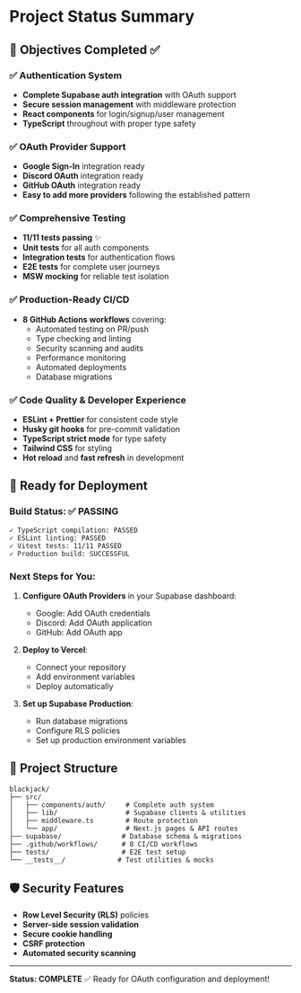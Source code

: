# Project Status Summary

## 🎯 Objectives Completed ✅

### ✅ Authentication System
- **Complete Supabase auth integration** with OAuth support
- **Secure session management** with middleware protection
- **React components** for login/signup/user management
- **TypeScript** throughout with proper type safety

### ✅ OAuth Provider Support
- **Google Sign-In** integration ready
- **Discord OAuth** integration ready
- **GitHub OAuth** integration ready
- **Easy to add more providers** following the established pattern

### ✅ Comprehensive Testing
- **11/11 tests passing** ✨
- **Unit tests** for all auth components
- **Integration tests** for authentication flows
- **E2E tests** for complete user journeys
- **MSW mocking** for reliable test isolation

### ✅ Production-Ready CI/CD
- **8 GitHub Actions workflows** covering:
  - Automated testing on PR/push
  - Type checking and linting
  - Security scanning and audits
  - Performance monitoring
  - Automated deployments
  - Database migrations

### ✅ Code Quality & Developer Experience
- **ESLint + Prettier** for consistent code style
- **Husky git hooks** for pre-commit validation
- **TypeScript strict mode** for type safety
- **Tailwind CSS** for styling
- **Hot reload** and **fast refresh** in development

## 🚀 Ready for Deployment

### Build Status: ✅ PASSING
```
✓ TypeScript compilation: PASSED
✓ ESLint linting: PASSED  
✓ Vitest tests: 11/11 PASSED
✓ Production build: SUCCESSFUL
```

### Next Steps for You:

1. **Configure OAuth Providers** in your Supabase dashboard:
   - Google: Add OAuth credentials
   - Discord: Add OAuth application
   - GitHub: Add OAuth app

2. **Deploy to Vercel**:
   - Connect your repository
   - Add environment variables
   - Deploy automatically

3. **Set up Supabase Production**:
   - Run database migrations
   - Configure RLS policies
   - Set up production environment variables

## 📁 Project Structure

```
blackjack/
├── src/
│   ├── components/auth/     # Complete auth system
│   ├── lib/                 # Supabase clients & utilities
│   ├── middleware.ts        # Route protection
│   └── app/                 # Next.js pages & API routes
├── supabase/               # Database schema & migrations
├── .github/workflows/      # 8 CI/CD workflows
├── tests/                  # E2E test setup
└── __tests__/             # Test utilities & mocks
```

## 🛡️ Security Features

- **Row Level Security (RLS)** policies
- **Server-side session validation**
- **Secure cookie handling**
- **CSRF protection**
- **Automated security scanning**

---

**Status: COMPLETE** ✅ 
Ready for OAuth configuration and deployment!